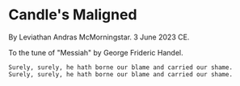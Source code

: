 # Candle's Maligned

By Leviathan Andras McMorningstar. 3 June 2023 CE.

To the tune of "Messiah" by George Frideric Handel.

```
Surely, surely, he hath borne our blame and carried our shame.
Surely, surely, he hath borne our blame and carried our shame.

```
